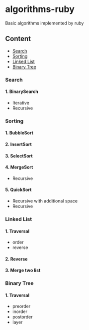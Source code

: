 # algorithms-ruby

Basic algorithms implemented by ruby

## Content

* [Search](#search)
* [Sorting](#sorting)
* [Linked List](#linked-list)
* [Binary Tree](#binary-tree)

### Search

#### 1. BinarySearch
* Iterative
* Recursive

### Sorting

#### 1. BubbleSort

#### 2. InsertSort

#### 3. SelectSort

#### 4. MergeSort
* Recursive

#### 5. QuickSort
* Recursive with additional space
* Recursive

### Linked List

#### 1. Traversal
* order
* reverse

#### 2. Reverse

#### 3. Merge two list

### Binary Tree

#### 1. Traversal
* preorder
* inorder
* postorder
* layer
